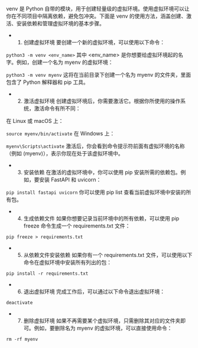 venv 是 Python 自带的模块，用于创建轻量级的虚拟环境。使用虚拟环境可以让你在不同项目中隔离依赖，避免包冲突。下面是 venv 的使用方法，涵盖创建、激活、安装依赖和管理虚拟环境的基本步骤。

- 1. 创建虚拟环境
要创建一个新的虚拟环境，可以使用以下命令：

```python3 -m venv <env_name>```
其中 <env_name> 是你想要给虚拟环境起的名字。例如，创建一个名为 myenv 的虚拟环境：

```python3 -m venv myenv```
这将在当前目录下创建一个名为 myenv 的文件夹，里面包含了 Python 解释器和 pip 工具。

- 2. 激活虚拟环境
创建虚拟环境后，你需要激活它。根据你所使用的操作系统，激活命令有所不同：

在 Linux 或 macOS 上：

```source myenv/bin/activate```
在 Windows 上：

```myenv\Scripts\activate```
激活后，你会看到命令提示符前面有虚拟环境的名称（例如 (myenv)），表示你现在处于该虚拟环境中。

- 3. 安装依赖
在激活的虚拟环境中，你可以使用 pip 安装所需的依赖包。例如，要安装 FastAPI 和 uvicorn：

```pip install fastapi uvicorn```
你可以使用 pip list 查看当前虚拟环境中安装的所有包。

- 4. 生成依赖文件
如果你想要记录当前环境中的所有依赖，可以使用 pip freeze 命令生成一个 requirements.txt 文件：

```pip freeze > requirements.txt```
- 5. 从依赖文件安装依赖
如果你有一个 requirements.txt 文件，可以使用以下命令在虚拟环境中安装所有列出的包：

```pip install -r requirements.txt```
- 6. 退出虚拟环境
完成工作后，可以通过以下命令退出虚拟环境：

```deactivate```
- 7. 删除虚拟环境
如果不再需要某个虚拟环境，只需删除其对应的文件夹即可。例如，要删除名为 myenv 的虚拟环境，可以直接使用命令：

```rm -rf myenv```

